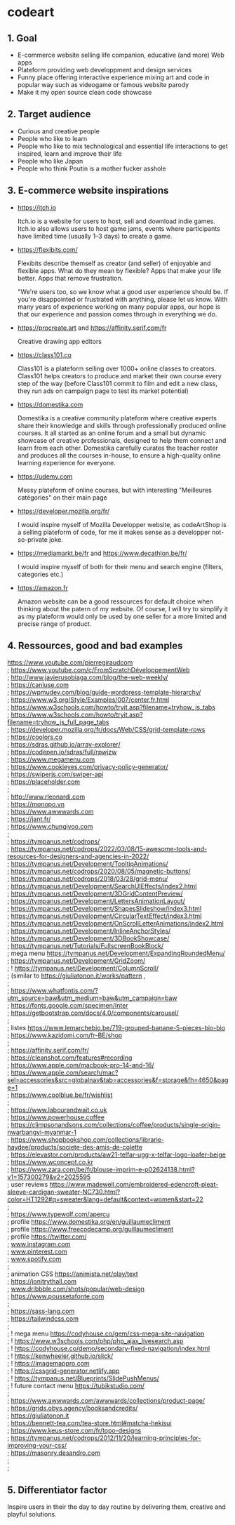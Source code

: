 # codeart


## 1. Goal ##

- E-commerce website selling life companion, educative (and more) Web apps 
- Plateform providing web developpment and design services
- Funny place offering interactive experience mixing art and code in popular way such as videogame or famous website parody
- Make it my open source clean code showcase


## 2. Target audience ##

- Curious and creative people
- People who like to learn
- People who like to mix technological and essential life interactions to get inspired, learn and improve their life
- People who like Japan
- People who think Poutin is a mother fucker asshole


## 3. E-commerce website inspirations ##

- https://itch.io
  
  Itch.io is a website for users to host, sell and download indie games.
  Itch.io also allows users to host game jams, events where participants have limited time (usually 1–3 days) to create a game.
  
- https://flexibits.com/

  Flexibits describe themself as creator (and seller) of enjoyable and flexible apps.
  What do they mean by flexible? Apps that make your life better. Apps that remove frustration.

  "We're users too, so we know what a good user experience should be. If you're disappointed or frustrated with anything, please let us know. With many years of    experience working on many popular apps, our hope is that our experience and passion comes through in everything we do.

- https://procreate.art and https://affinity.serif.com/fr
  
  Creative drawing app editors
  
- https://class101.co

  Class101 is a plateform selling over 1000+ online classes to creators.
  Class101 helps creators to produce and market their own course every step of the way (before Class101 commit to film and edit a new class, they run ads on campaign page to test its market potential)
  
- https://domestika.com

  Domestika is a creative community plateform where creative experts share their knowledge and skills through professionally produced online courses. 
  It all started as an online forum and a small but dynamic showcase of creative professionals, designed to help them connect and learn from each other.
  Domestika carefully curates the teacher roster and produces all the courses in-house, to ensure a high-quality online learning experience for everyone.

- https://udemy.com

  Messy plateform of online courses, but with interesting "Meilleures catégories" on their main page

- https://developer.mozilla.org/fr/

  I would inspire myself of Mozilla Developper website, as codeArtShop is a selling plateform of code, for me it makes sense as a developper not-so-private joke.

- https://mediamarkt.be/fr and https://www.decathlon.be/fr/

  I would inspire myself of both for their menu and search engine (filters, categories etc.)
  
- https://amazon.fr

  Amazon website can be a good ressources for default choice when thinking about the patern of my website.
  Of course, I will try to simplify it as my plateform would only be used by one seller for a more limited and precise range of product.

## 4. Ressources, good and bad examples ##

https://www.youtube.com/pierregiraudcom<br/>;
https://www.youtube.com/c/FromScratchDéveloppementWeb<br/>;
http://www.javierusobiaga.com/blog/the-web-weekly/<br/>;
https://caniuse.com<br/>;
https://wpmudev.com/blog/guide-wordpress-template-hierarchy/<br/>;
https://www.w3.org/Style/Examples/007/center.fr.html<br/>;
https://www.w3schools.com/howto/tryit.asp?filename=tryhow_js_tabs<br/>;
https://www.w3schools.com/howto/tryit.asp?filename=tryhow_js_full_page_tabs<br/>;
https://developer.mozilla.org/fr/docs/Web/CSS/grid-template-rows<br/>;
https://coolors.co<br/>;
https://sdras.github.io/array-explorer/<br/>;
https://codepen.io/sdras/full/rpwjzw<br/>;
https://www.megamenu.com<br/>;
https://www.cookieyes.com/privacy-policy-generator/<br/>;
https://swiperjs.com/swiper-api<br/>;
https://placeholder.com<br/>;
<br/>;
http://www.rleonardi.com<br/>;
https://monopo.vn<br/>;
https://www.awwwards.com<br/>;
https://jant.fr/<br/>;
https://www.chungiyoo.com<br/>;
<br/>;
https://tympanus.net/codrops/<br/>;
https://tympanus.net/codrops/2022/03/08/15-awesome-tools-and-resources-for-designers-and-agencies-in-2022/<br/>;
https://tympanus.net/Development/TooltipAnimations/<br/>;
https://tympanus.net/codrops/2020/08/05/magnetic-buttons/<br/>;
https://tympanus.net/codrops/2018/03/28/grid-menu/<br/>;
https://tympanus.net/Development/SearchUIEffects/index2.html<br/>;
https://tympanus.net/Development/3DGridContentPreview/<br/>;
https://tympanus.net/Development/LettersAnimationLayout/<br/>;
https://tympanus.net/Development/ShapesSlideshow/index3.html<br/>;
https://tympanus.net/Development/CircularTextEffect/index3.html<br/>;
https://tympanus.net/Development/OnScrollLetterAnimations/index2.html<br/>;
https://tympanus.net/Development/InlineAnchorStyles/<br/>;
https://tympanus.net/Development/3DBookShowcase/<br/>;
https://tympanus.net/Tutorials/FullscreenBookBlock/<br/>;
mega menu https://tympanus.net/Development/ExpandingRoundedMenu/<br/>;
https://tympanus.net/Development/GridZoom/<br/>;
! https://tympanus.net/Development/ColumnScroll/<br/>;
(similar to https://giuliatonon.it/works/pattern ,<br/>; 
<br/>;
https://www.whatfontis.com/?utm_source=baw&utm_medium=baw&utm_campaign=baw<br/>;
https://fonts.google.com/specimen/Inter<br/>;
https://getbootstrap.com/docs/4.0/components/carousel/<br/>;
<br/>;
listes https://www.lemarchebio.be/719-grouped-banane-5-pieces-bio-bio<br/>;
https://www.kazidomi.com/fr-BE/shop<br/>;
<br/>;
https://affinity.serif.com/fr/<br/>;
https://cleanshot.com/features#recording<br/>;
https://www.apple.com/macbook-pro-14-and-16/<br/>;
https://www.apple.com/search/mac?sel=accessories&src=globalnav&tab=accessories&f=storage&fh=4650&page=1<br/>;
https://www.coolblue.be/fr/wishlist<br/>;
<br/>;
https://www.labourandwait.co.uk<br/>;
https://www.powerhouse.coffee<br/>;
https://climpsonandsons.com/collections/coffee/products/single-origin-nwarbangyi-myanmar-1<br/>;
https://www.shopbookshop.com/collections/librarie-haydee/products/societe-des-amis-de-colette<br/>;
https://elevastor.com/products/aw21-telfar-ugg-x-telfar-logo-loafer-beige<br/>;
https://www.wconcept.co.kr<br/>;
https://www.zara.com/be/fr/blouse-imprim-e-p02624138.html?v1=157300279&v2=2025595<br/>;
user reviews https://www.madewell.com/embroidered-edencroft-pleat-sleeve-cardigan-sweater-NC730.html?color=HT1292#q=sweater&lang=default&context=women&start=22<br/>;
<br/>;
https://www.typewolf.com/apercu<br/>;
profile https://www.domestika.org/en/guillaumecliment<br/>;
profile https://www.freecodecamp.org/guillaumecliment<br/>;
profile https://twitter.com/<br/>;
www.instagram.com<br/>;
www.pinterest.com<br/>;
www.spotify.com<br/>;
<br/>;
animation CSS https://animista.net/play/text<br/>;
https://jonitrythall.com<br/>;
www.dribbble.com/shots/popular/web-design<br/>;
https://www.poussetafonte.com<br/>;
<br/>;
https://sass-lang.com<br/>;
https://tailwindcss.com<br/>;
<br/>;
! mega menu https://codyhouse.co/gem/css-mega-site-navigation<br/>;
! https://www.w3schools.com/php/php_ajax_livesearch.asp<br/>;
! https://codyhouse.co/demo/secondary-fixed-navigation/index.html<br/>;
! https://kenwheeler.github.io/slick/<br/>;
! https://imagemappro.com<br/>;
! https://cssgrid-generator.netlify.app<br/>;
! https://tympanus.net/Blueprints/SlidePushMenus/<br/>;
! future contact menu https://tubikstudio.com/<br/>;
<br/>;
https://www.awwwards.com/awwwards/collections/product-page/<br/>;
https://grids.obys.agency/booksandcredits/<br/>;
https://giuliatonon.it<br/>;
https://bennett-tea.com/tea-store.html#matcha-hekisui<br/>;
https://www.keus-store.com/fr/topo-designs<br/>;
https://tympanus.net/codrops/2012/11/20/learning-principles-for-improving-your-css/<br/>;
https://masonry.desandro.com<br/>;
<br/>;
## 5. Differentiator factor ##

Inspire users in their the day to day routine by delivering them, creative and playful solutions.
